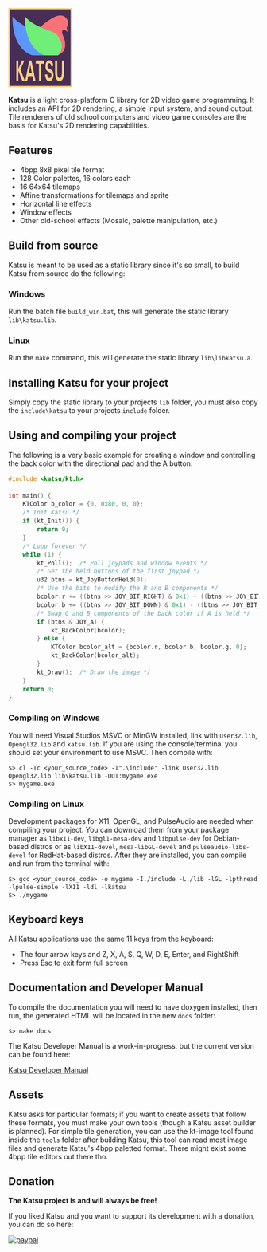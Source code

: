 ![](./res/images/klogo.png)

**Katsu** is a light cross-platform C library for 2D video game programming. It 
includes an API for 2D rendering, a simple input system, and sound output. 
Tile renderers of old school computers and video game consoles are the basis 
for Katsu's 2D rendering capabilities.


## Features

+ 4bpp 8x8 pixel tile format
+ 128 Color palettes, 16 colors each
+ 16 64x64 tilemaps
+ Affine transformations for tilemaps and sprite
+ Horizontal line effects
+ Window effects
+ Other old-school effects (Mosaic, palette manipulation, etc.)


## Build from source

Katsu is meant to be used as a static library since it's so small, to build Katsu from source do the following:

### Windows

Run the batch file ```build_win.bat```, this will generate the static library ```lib\katsu.lib```.

### Linux

Run the ```make``` command, this will generate the static library ```lib\libkatsu.a```.

## Installing Katsu for your project

Simply copy the static library to your projects ```lib``` folder, you must also copy the ```include\katsu``` to your projects ```include``` folder.


## Using and compiling your project

The following is a very basic example for creating a window and controlling the back color with the directional pad and the A button:

```c
#include <katsu/kt.h>

int main() {
    KTColor b_color = {0, 0x80, 0, 0};
    /* Init Katsu */
    if (kt_Init()) {
        return 0;
    }
    /* Loop forever */
    while (1) {
        kt_Poll();  /* Poll joypads and window events */
        /* Get the held buttons of the first joypad */
        u32 btns = kt_JoyButtonHeld(0);
        /* Use the bits to modify the R and B components */
        bcolor.r += ((btns >> JOY_BIT_RIGHT) & 0x1) - ((btns >> JOY_BIT_LEFT) & 0x1);
        bcolor.b += ((btns >> JOY_BIT_DOWN) & 0x1) - ((btns >> JOY_BIT_UP) & 0x1);
        /* Swap G and B components of the back color if A is held */		
        if (btns & JOY_A) {
            kt_BackColor(bcolor);
        } else {
            KTColor bcolor_alt = {bcolor.r, bcolor.b, bcolor.g, 0};
            kt_BackColor(bcolor_alt);
        }
        kt_Draw();  /* Draw the image */
    }
    return 0;
}
```

### Compiling on Windows

You will need Visual Studios MSVC or MinGW installed, link with ```User32.lib```, ```Opengl32.lib``` and ```katsu.lib```. If you are using the console/terminal you should set your environment to use MSVC. Then compile with:

```
$> cl -Tc <your_source_code> -I".\include" -link User32.lib Opengl32.lib lib\katsu.lib -OUT:mygame.exe
$> mygame.exe
```

### Compiling on Linux

Development packages for X11, OpenGL, and PulseAudio are needed when compiling your project. You can download them from your package manager as ```libx11-dev```, ```libgl1-mesa-dev``` and ```libpulse-dev``` for Debian-based distros or as ```libX11-devel```, ```mesa-libGL-devel``` and ```pulseaudio-libs-devel``` for RedHat-based distros. After they are installed, you can compile and run from the terminal with:

```
$> gcc <your_source_code> -o mygame -I./include -L./lib -lGL -lpthread -lpulse-simple -lX11 -ldl -lkatsu
$> ./mygame
```

## Keyboard keys

All Katsu applications use the same 11 keys from the keyboard:

- The four arrow keys and Z, X, A, S, Q, W, D, E, Enter, and RightShift
- Press Esc to exit form full screen


## Documentation and Developer Manual

To compile the documentation you will need to have doxygen installed, then run, the generated HTML will be located in the new ```docs``` folder:
```
$> make docs
```

The Katsu Developer Manual is a work-in-progress, but the current version can be found here:

[Katsu Developer Manual](./res/katsu_dev_man.pdf)

## Assets

Katsu asks for particular formats; if you want to create assets that follow these 
formats, you must make your own tools (though a Katsu asset builder is planned). For simple
tile generation, you can use the kt-image tool found inside the ```tools``` folder after
building Katsu, this tool can read most image files and generate Katsu's 4bpp paletted format.
There might exist some 4bpp tile editors out there tho.

## Donation
**The Katsu project is and will always be free!**

If you liked Katsu and you want to support its development with a donation, you can do so here:

[![paypal](https://www.paypalobjects.com/en_US/i/btn/btn_donateCC_LG.gif)](https://www.paypal.com/donate?hosted_button_id=H9AEAYCDAYCB6)






